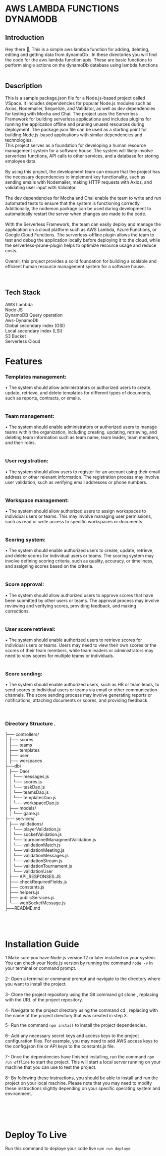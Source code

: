# AWS LAMBDA FUNCTIONS DYNAMODB </br>
## Introduction </br>
Hey there 👋, This is a simple aws lambda function for adding, deleting, editing and getting data from dynamoDb . In these directories you will find the code for the aws lambda function apis. These are basic functions to perform single actions on the dynamoDb database using lambda functions </br>
 </br>
 
## Description </br>
This is a sample package.json file for a Node.js-based project called VSpace. It includes dependencies for popular Node.js modules such as Axios, Nodemailer, Sequelize, and Validator, as well as dev dependencies for testing with Mocha and Chai. The project uses the Serverless Framework for building serverless applications and includes plugins for running the application offline and pruning unused resources during deployment. The package.json file can be used as a starting point for building Node.js-based applications with similar dependencies and technologies.
</br>
This project serves as a foundation for developing a human resource management system for a software house. The system will likely involve serverless functions, API calls to other services, and a database for storing employee data.</br>
</br>
By using this project, the development team can ensure that the project has the necessary dependencies to implement key functionality, such as sending emails with Nodemailer, making HTTP requests with Axios, and validating user input with Validator.</br>
</br>
The dev dependencies for Mocha and Chai enable the team to write and run automated tests to ensure that the system is functioning correctly. Additionally, the nodemon package can be used during development to automatically restart the server when changes are made to the code.</br>
</br>
With the Serverless Framework, the team can easily deploy and manage the application on a cloud platform such as AWS Lambda, Azure Functions, or Google Cloud Functions. The serverless-offline plugin allows the team to test and debug the application locally before deploying it to the cloud, while the serverless-prune-plugin helps to optimize resource usage and reduce costs.</br>
</br>
Overall, this project provides a solid foundation for building a scalable and efficient human resource management system for a software house.</br>
</br>
</br>
## Tech Stack </br> 
AWS Lambda  </br>
Node JS </br>
DynamoDB Query operation </br> 
Aws-DynamoDb </br> 
Global secondary index (GSI) </br> 
Local secondary index (LSI) </br> 
S3 Bucket </br> 
Serverless Cloud </br>




# Features </br>
### Templates management:
• The system should allow administrators or authorized users to create, update, retrieve, and delete templates for different types of documents, such as reports, contracts, or emails. </br>
 </br>
### Team management:</br> 
• The system should enable administrators or authorized users to manage teams within the organization, including creating, updating, retrieving, and deleting team information such as team name, team leader, team members, and their roles. </br>
 </br>
### User registration:</br> 
•  The system should allow users to register for an account using their email address or other relevant information. The registration process may involve user validation, such as verifying email addresses or phone numbers. </br>
 </br>
### Workspace management:</br> 
•  The system should allow authorized users to assign workspaces to individual users or teams. This may involve managing user permissions, such as read or write access to specific workspaces or documents. </br>
 </br>
### Scoring system:</br> 
•  The system should enable authorized users to create, update, retrieve, and delete scores for individual users or teams. The scoring system may involve defining scoring criteria, such as quality, accuracy, or timeliness, and assigning scores based on the criteria. </br>
 </br>
 ### Score approval:</br> 
•  The system should allow authorized users to approve scores that have been submitted by other users or teams. The approval process may involve reviewing and verifying scores, providing feedback, and making corrections. </br>
 </br>
### User score retrieval:</br> 
•  The system should enable authorized users to retrieve scores for individual users or teams. Users may need to view their own scores or the scores of their team members, while team leaders or administrators may need to view scores for multiple teams or individuals. </br>
 </br>
### Score sending:</br> 
•  The system should enable authorized users, such as HR or team leads, to send scores to individual users or teams via email or other communication channels. The score sending process may involve generating reports or notifications, attaching documents or scores, and providing feedback. </br>
 </br>
 </br>
### Directory Structure . </br>
├── controllers/ </br>
│ ├── scores </br>
│ ├── teams </br>
│ ├── templates </br>
│ ├── user </br>
│ ├── worspaces </br>
├──db/ </br>
│ ├── Dao/ </br>
│ │ └── messages.js </br>
│ │ └── scores.js </br>
│ │ └── taskDao.js </br>
│ │ └── teamsDao.js </br>
│ │ └── templatesDao.js </br>
│ │ └── workspaceDao.js </br>
│ ├── models/ </br>
│ │ └── game.js </br>
├── services/ </br>
│ ├── validations/ </br>
│ │ └── playerValidation.js </br>
│ │ └── socketValidation.js </br>
│ │ └── tournamnetManagmentValidation.js </br>
│ │ └── validationMatch.js </br>
│ │ └── validationMeeting.js </br>
│ │ └── validationMessages.js </br>
│ │ └── validationStream.js </br>
│ │ └── validationTournament.js </br>
│ │ └── validationUser </br>
│ ├── API_RESPONSES.JS </br>
│ ├── checkRequiredFields.js </br>
│ ├── constants.js </br>
│ ├── helpers.js </br>
│ ├── publicServices.js </br>
│ └── webSocketMessage.js </br>
├──README.md </br>
 </br>
 </br>
 </br>
 
 # Installation Guide </br>
1 Make sure you have Node.js version 12 or later installed on your system. You can check your Node.js version by running the command ```node -v``` in your terminal or command prompt. </br>
 </br>
2- Open a terminal or command prompt and navigate to the directory where you want to install the project. </br>
 </br>
3- Clone the project repository using the Git command git clone <repository-url>, replacing <repository-url> with the URL of the project repository. </br>
 </br>
4- Navigate to the project directory using the command cd <project-directory>, replacing <project-directory> with the name of the project directory that was created in step 3. </br>

5- Run the command ```npm install``` to install the project dependencies. </br>
 </br>
6- Add any necessary secret keys and access keys to the project configuration files. For example, you may need to add AWS access keys to the config.json file or API keys to the constants.js file. </br>
 </br>
7- Once the dependencies have finished installing, run the command ```npm run offline``` to start the project. This will start a local server running on your machine that you can use to test the project. </br>
 </br>
8- By following these instructions, you should be able to install and run the project on your local machine. Please note that you may need to modify these instructions slightly depending on your specific operating system and environment. </br>
</br> </br>
</br></br>
# Deploy To Live
Run this command to deploye your code live
```npm run deploye```


